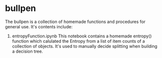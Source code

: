 # bullpen
The bullpen is a collection of homemade functions and procedures for general use.
It's contents include:
  1) entropyFunction.ipynb
    This notebook contains a homemade entropy() function which calulated the Entropy from a list of item counts of a collection of objects.  It's used to manually decide   splitting when building a decision tree.
